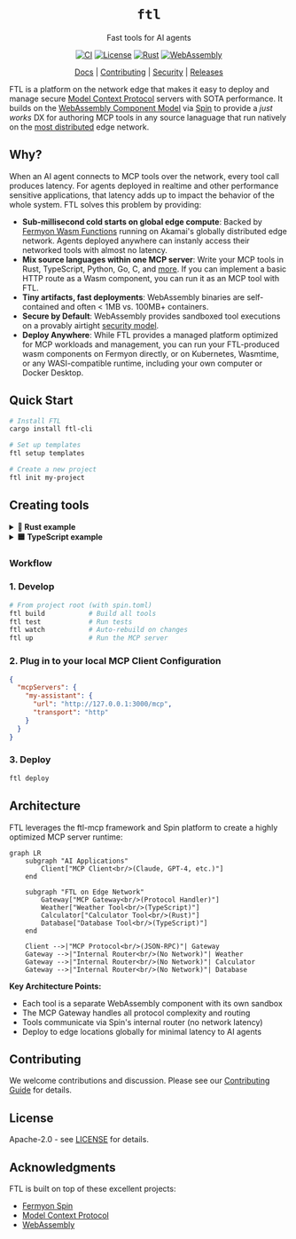 <div align="center">

# `ftl`

Fast tools for AI agents

[![CI](https://github.com/fastertools/ftl-cli/actions/workflows/ci.yml/badge.svg)](https://github.com/fastertools/ftl-cli/actions/workflows/ci.yml)
[![License](https://img.shields.io/badge/license-Apache%202.0-blue.svg)](LICENSE)
[![Rust](https://img.shields.io/badge/rust-1.87+-orange.svg)](https://www.rust-lang.org)
[![WebAssembly](https://img.shields.io/badge/WebAssembly-compatible-purple.svg)](https://webassembly.org/)

[Docs](./docs/introduction.md) | [Contributing](./CONTRIBUTING.md) | [Security](./SECURITY.md) | [Releases](https://github.com/fastertools/ftl-cli/releases)

</div>

FTL is a platform on the network edge that makes it easy to deploy and manage secure [Model Context Protocol](https://modelcontextprotocol.io) servers with SOTA performance. It builds on the [WebAssembly Component Model](https://component-model.bytecodealliance.org/design/why-component-model.html) via [Spin](https://github.com/spinframework/spin) to provide a *just works* DX for authoring MCP tools in any source lanaguage that run natively on the [most distributed](https://www.akamai.com/why-akamai/global-infrastructure) edge network.

## Why?

When an AI agent connects to MCP tools over the network, every tool call produces latency. For agents deployed in realtime and other performance sensitive applications, that latency adds up to impact the behavior of the whole system. FTL solves this problem by providing:

- **Sub-millisecond cold starts on global edge compute**: Backed by [Fermyon Wasm Functions](https://www.fermyon.com/wasm-functions) running on Akamai's globally distributed edge network. Agents deployed anywhere can instanly access their networked tools with almost no latency.
- **Mix source languages within one MCP server**: Write your MCP tools in Rust, TypeScript, Python, Go, C, and [more](https://component-model.bytecodealliance.org/language-support.html). If you can implement a basic HTTP route as a Wasm component, you can run it as an MCP tool with FTL.
- **Tiny artifacts, fast deployments**: WebAssembly binaries are self-contained and often < 1MB vs. 100MB+ containers.
- **Secure by Default**: WebAssembly provides sandboxed tool executions on a provably airtight [security model](https://webassembly.org/docs/security/).
- **Deploy Anywhere**: While FTL provides a managed platform optimized for MCP workloads and management, you can run your FTL-produced wasm components on Fermyon directly, or on Kubernetes, Wasmtime, or any WASI-compatible runtime, including your own computer or Docker Desktop.

## Quick Start

```bash
# Install FTL
cargo install ftl-cli

# Set up templates
ftl setup templates

# Create a new project
ftl init my-project
```

## Creating tools

<details>
<summary><strong>🦀 Rust example</strong></summary>

Add a Rust tool to a project
```bash
cd my-project
ftl add my-tool --language rust
```

```rust
// my-tool/src/lib.rs

use ftl_sdk::{tool, ToolResponse};
use serde::Deserialize;
use schemars::JsonSchema;

#[derive(Deserialize, JsonSchema)]
struct MyToolInput {
    /// The message to process
    message: String,
}

/// A simple MCP tool
#[tool]
fn my_tool(input: MyToolInput) -> ToolResponse {
    ToolResponse::text(format!("Processed: {}", input.message))
}
```
</details>

<details>
<summary><strong>🟦 TypeScript example</strong></summary>

Add a TypeScript tool to a project
```bash
ftl add my-tool --language typescript
```

```typescript
// my-tool/src/index.ts

import { createTool, ToolResponse } from 'ftl-sdk'
import { z } from 'zod'

// Define the schema using Zod
const ToolSchema = z.object({
  message: z.string().describe('The message to process')
})

type ToolInput = z.infer<typeof ToolSchema>

const tool = createTool<ToolInput>({
  metadata: {
    name: 'my_tool',
    title: 'My Tool',
    description: 'A simple MCP tool',
    inputSchema: z.toJSONSchema(ToolSchema)
  },
  handler: async (input) => {
    return ToolResponse.text(`Processed: ${input.message}`)
  }
})

//@ts-ignore
addEventListener('fetch', (event: FetchEvent) => {
  event.respondWith(tool(event.request))
})
```
</details>

### Workflow

### 1. Develop
```bash
# From project root (with spin.toml)
ftl build           # Build all tools
ftl test            # Run tests
ftl watch           # Auto-rebuild on changes
ftl up              # Run the MCP server
```

### 2. Plug in to your local MCP Client Configuration
```json
{
  "mcpServers": {
    "my-assistant": {
      "url": "http://127.0.0.1:3000/mcp",
      "transport": "http"
    }
  }
}
```

### 3. Deploy
```bash
ftl deploy
```

## Architecture

FTL leverages the ftl-mcp framework and Spin platform to create a highly optimized MCP server runtime:

```mermaid
graph LR
    subgraph "AI Applications"
        Client["MCP Client<br/>(Claude, GPT-4, etc.)"]
    end
    
    subgraph "FTL on Edge Network"
        Gateway["MCP Gateway<br/>(Protocol Handler)"]
        Weather["Weather Tool<br/>(TypeScript)"]
        Calculator["Calculator Tool<br/>(Rust)"]
        Database["Database Tool<br/>(TypeScript)"]
    end
    
    Client -->|"MCP Protocol<br/>(JSON-RPC)"| Gateway
    Gateway -->|"Internal Router<br/>(No Network)"| Weather
    Gateway -->|"Internal Router<br/>(No Network)"| Calculator  
    Gateway -->|"Internal Router<br/>(No Network)"| Database
```

**Key Architecture Points:**
- Each tool is a separate WebAssembly component with its own sandbox
- The MCP Gateway handles all protocol complexity and routing
- Tools communicate via Spin's internal router (no network latency)
- Deploy to edge locations globally for minimal latency to AI agents

## Contributing

We welcome contributions and discussion. Please see our [Contributing Guide](CONTRIBUTING.md) for details.

## License

Apache-2.0 - see [LICENSE](LICENSE) for details.

## Acknowledgments

FTL is built on top of these excellent projects:
- [Fermyon Spin](https://github.com/fermyon/spin)
- [Model Context Protocol](https://modelcontextprotocol.io)
- [WebAssembly](https://webassembly.org)
